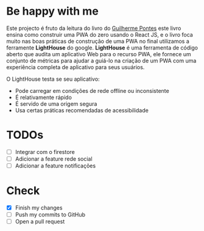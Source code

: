 # Be happy with me

Este projecto é fruto da leitura do livro do [Guilherme Pontes](https://github.com/lgapontes) este livro ensina como construir uma PWA do zero usando o React JS, e o livro foca muito nas boas práticas de construção de uma PWA no final utilizamos a ferramente **LightHouse** do google. **LightHouse** é uma ferramenta de código aberto que audita um aplicativo Web para o recurso PWA, ele fornece um conjunto de métricas para ajudar a guiá-lo na criação de um PWA com uma experiência completa de aplicativo para seus usuários.

O LightHouse testa se seu aplicativo:

- Pode carregar em condições de rede offline ou inconsistente
- É relativamente rápido
- É servido de uma origem segura
- Usa certas práticas recomendadas de acessibilidade

# TODOs

- [ ] Integrar com o firestore
- [ ] Adicionar a feature rede social
- [ ] Adicionar a feature notificações

# Check

- [x] Finish my changes
- [ ] Push my commits to GitHub
- [ ] Open a pull request
